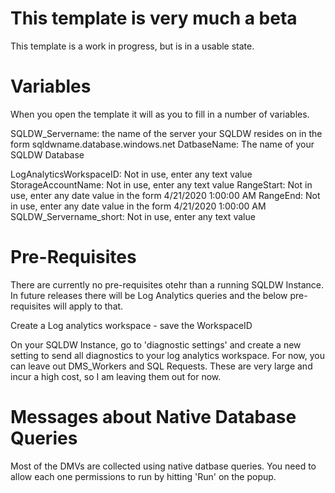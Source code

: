 # This template is very much a beta

This template is a work in progress, but is in a usable state. 

# Variables

When you open the template it will as you to fill in a number of variables. 

SQLDW_Servername: the name of the server your SQLDW resides on in the form sqldwname.database.windows.net
DatbaseName: The name of your SQLDW Database

LogAnalyticsWorkspaceID: Not in use, enter any text value
StorageAccountName: Not in use, enter any text value
RangeStart: Not in use, enter any date value in the form 4/21/2020 1:00:00 AM
RangeEnd: Not in use, enter any date value in the form 4/21/2020 1:00:00 AM
SQLDW_Servername_short: Not in use, enter any text value

# Pre-Requisites

There are currently no pre-requisites otehr than a running SQLDW Instance. In future releases there will be Log Analytics queries and the below pre-requisites will apply to that. 

Create a Log analytics workspace - save the WorkspaceID

On your SQLDW Instance, go to 'diagnostic settings' and create a new setting to send all diagnostics to your log analytics workspace. For now, you can leave out DMS_Workers and SQL Requests. These are very large and incur a high cost, so I am leaving them out for now. 

# Messages about Native Database Queries

Most of the DMVs are collected using native datbase queries. You need to allow each one permissions to run by hitting 'Run' on the popup.  